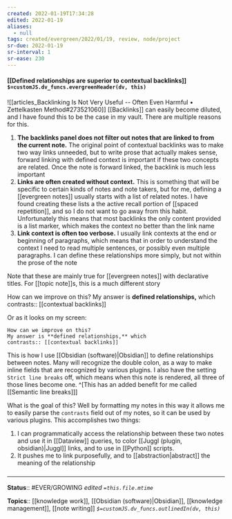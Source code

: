 ```yaml
---
created: 2022-01-19T17:34:28 
edited: 2022-01-19
aliases:
  - null
tags: created/evergreen/2022/01/19, review, node/project 
sr-due: 2022-01-19
sr-interval: 1
sr-ease: 230
---
```


#### [[Defined relationships are superior to contextual backlinks]] `$=customJS.dv_funcs.evergreenHeader(dv, this)`

![[articles_Backlinking Is Not Very Useful -- Often Even Harmful • Zettelkasten Method#273521060]]
[[Backlinks]] can easily become diluted, and I have found this to be the case in my vault. There are multiple reasons for this. 
1. **The backlinks panel does not filter out notes that are linked to from the current note.**
The original point of contextual backlinks was to make two way links unneeded, but to write prose that actually makes sense, forward linking with defined context is important if these two concepts are related. Once the note is forward linked, the backlink is much less important
1. **Links are often created without context.**
This is something that will be specific to certain kinds of notes and note takers, but for me, defining a [[evergreen notes]] usually starts with a list of related notes. I have found creating these lists a the active recall portion of [[spaced repetition]], and so I do not want to go away from this habit. Unfortunately this means that most backlinks the only content provided is a list marker, which makes the context no better than the link name
1. **Link context is often too verbose.**
I usually link contexts at the end or beginning of paragraphs, which means that in order to understand the context I need to read multiple sentences, or possibly even multiple paragraphs. I can define these relationships more simply, but not within the prose of the note

Note that these are mainly true for [[evergreen notes]] with declarative titles. For [[topic note]]s, this is a much different story

How can we improve on this?
My answer is **defined relationships,** which
contrasts:: [[contextual backlinks]]

Or as it looks on my screen:
```
How can we improve on this?
My answer is **defined relationships,** which
contrasts:: [[contextual backlinks]]
```
This is how I use [[Obsidian (software)|Obsidian]] to define relationships between notes. Many will recognize the double colon, as a way to make inline fields that are recognized by various plugins. I also have the setting `Strict line breaks` off, which means when this note is rendered, all three of those lines become one. 
^[This has an added benefit for me called [[Semantic line breaks]]]


What is the goal of this? Well by formatting my notes in this way it allows me to easily parse the `contrasts` field out of my notes, so it can be used by various plugins. This accomplishes two things:
1. I can programmatically access the relationship between these two notes and use it in [[Dataview]] queries, to color [[Juggl (plugin, obsidian)|Juggl]] links, and to use in [[Python]] scripts. 
2. It pushes me to link purposefully, and to [[abstraction|abstract]] the meaning of the relationship 

### <hr class="footnote"/>

**Status**:: #EVER/GROWING
*edited `=this.file.mtime`*

**Topics**:: [[knowledge work]], [[Obsidian (software)|Obsidian]], [[knowledge management]], [[note writing]]
*`$=customJS.dv_funcs.outlinedIn(dv, this)`*
